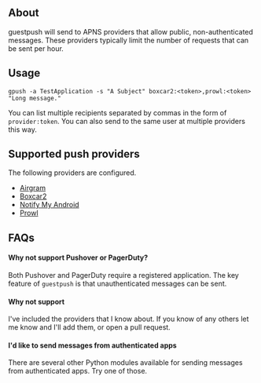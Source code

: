## About

guestpush will send to APNS providers that allow public, non-authenticated
messages. These providers typically limit the number of requests that can be
sent per hour.

## Usage

    gpush -a TestApplication -s "A Subject" boxcar2:<token>,prowl:<token> "Long message."

You can list multiple recipients separated by commas in the form of `provider:token`.
You can also send to the same user at multiple providers this way.

## Supported push providers

The following providers are configured.

* [Airgram](http://airgramapp.com/)
* [Boxcar2](http://boxcar.io/)
* [Notify My Android](https://www.notifymyandroid.com/)
* [Prowl](http://www.prowlapp.com/)

## FAQs

#### Why not support Pushover or PagerDuty?

Both Pushover and PagerDuty require a registered application. The key feature
of `guestpush` is that unauthenticated messages can be sent.

#### Why not support <something else>

I've included the providers that I know about. If you know of any others let
me know and I'll add them, or open a pull request.

#### I'd like to send messages from authenticated apps

There are several other Python modules available for sending messages
from authenticated apps. Try one of those.
